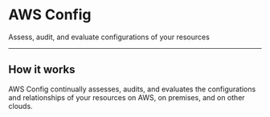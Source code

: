 # AWS Config

Assess, audit, and evaluate configurations of your resources

---------
## How it works

AWS Config continually assesses, audits, and evaluates the configurations and relationships of your resources on AWS, on premises, and on other clouds.